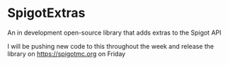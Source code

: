 # SpigotExtras
An in development open-source library that adds extras to the Spigot API

I will be pushing new code to this throughout the week and release the library on https://spigotmc.org on Friday
